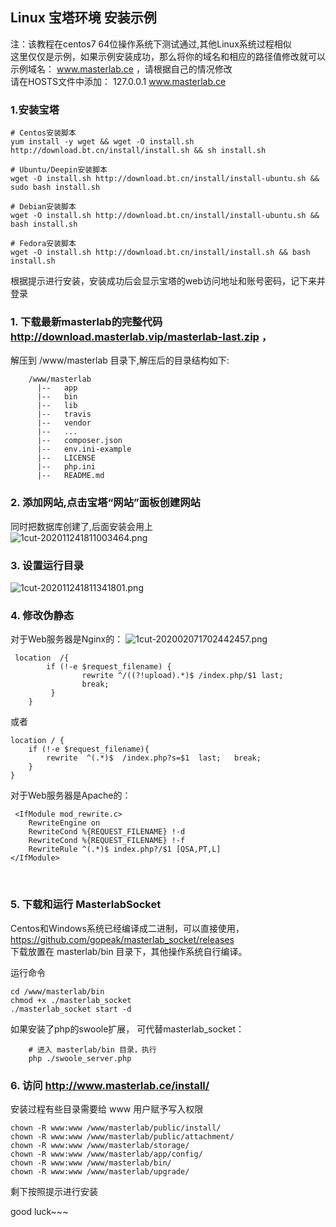 
## Linux 宝塔环境 安装示例

  注：该教程在centos7 64位操作系统下测试通过,其他Linux系统过程相似   
  这里仅仅是示例，如果示例安装成功，那么将你的域名和相应的路径值修改就可以  
  示例域名： www.masterlab.ce  ，请根据自己的情况修改  
  请在HOSTS文件中添加： 127.0.0.1 www.masterlab.ce    
  

### 1.安装宝塔
```text
# Centos安装脚本
yum install -y wget && wget -O install.sh http://download.bt.cn/install/install.sh && sh install.sh

# Ubuntu/Deepin安装脚本
wget -O install.sh http://download.bt.cn/install/install-ubuntu.sh && sudo bash install.sh

# Debian安装脚本
wget -O install.sh http://download.bt.cn/install/install-ubuntu.sh && bash install.sh

# Fedora安装脚本
wget -O install.sh http://download.bt.cn/install/install.sh && bash install.sh

```  

根据提示进行安装，安装成功后会显示宝塔的web访问地址和账号密码，记下来并登录  


### 1. 下载最新masterlab的完整代码  http://download.masterlab.vip/masterlab-last.zip ，
 解压到 /www/masterlab 目录下,解压后的目录结构如下:
```
    /www/masterlab            
      |--   app   
      |--   bin    
      |--   lib    
      |--   travis
      |--   vendor
      |--   ...
      |--   composer.json
      |--   env.ini-example       
      |--   LICENSE
      |--   php.ini    
      |--   README.md
```

### 2. 添加网站,点击宝塔“网站”面板创建网站

 同时把数据库创建了,后面安装会用上  
![1cut-202011241811003464.png](http://pm.masterlab.vip/attachment/image/20201124/1cut-202011241811003464.png "添加站点")

### 3. 设置运行目录
 
![1cut-202011241811341801.png](http://pm.masterlab.vip/attachment/image/20201124/1cut-202011241811341801.png "设置运行目录")
 
### 4. 修改伪静态  

对于Web服务器是Nginx的： 
![1cut-202002071702442457.png](http://pm.masterlab.vip/attachment/image/20200207/1cut-202002071702442457.png "修改伪静态")  

```
 location  /{
        if (!-e $request_filename) {
                rewrite ^/((?!upload).*)$ /index.php/$1 last;
                break;
         }
    }

```
或者  
```
location / {
	if (!-e $request_filename){
		rewrite  ^(.*)$  /index.php?s=$1  last;   break;
	}
}
```  

对于Web服务器是Apache的： 
```
 <IfModule mod_rewrite.c>
	RewriteEngine on
	RewriteCond %{REQUEST_FILENAME} !-d
	RewriteCond %{REQUEST_FILENAME} !-f
	RewriteRule ^(.*)$ index.php?/$1 [QSA,PT,L]
</IfModule>

```

<br>


### 5. 下载和运行 MasterlabSocket  

Centos和Windows系统已经编译成二进制，可以直接使用，  
https://github.com/gopeak/masterlab_socket/releases  
下载放置在 masterlab/bin 目录下，其他操作系统自行编译。  

运行命令 

```
cd /www/masterlab/bin
chmod +x ./masterlab_socket
./masterlab_socket start -d

```

如果安装了php的swoole扩展， 可代替masterlab_socket：

```text
    # 进入 masterlab/bin 目录，执行
    php ./swoole_server.php
```


### 6. 访问 http://www.masterlab.ce/install/ 
安装过程有些目录需要给 www 用户赋予写入权限  

```
chown -R www:www /www/masterlab/public/install/
chown -R www:www /www/masterlab/public/attachment/
chown -R www:www /www/masterlab/storage/
chown -R www:www /www/masterlab/app/config/
chown -R www:www /www/masterlab/bin/
chown -R www:www /www/masterlab/upgrade/

```

剩下按照提示进行安装  


good luck~~~
 
 
